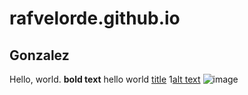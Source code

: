 # rafvelorde.github.io
## Gonzalez
Hello, world.
**bold text** hello world
[title](https://jhs.adnu.edu.ph/pluginfile.php/173231/block_html/content/AdNU-JHS-Calendar.png?time=1697173925814)
1[alt text](https://jhs.adnu.edu.ph/pluginfile.php/173231/block_html/content/AdNU-JHS-Calendar.png?time=1697173925814)
![image](https://github.com/rafvelorde/rafvelorde.github.io/assets/152232710/cb48088b-c1d7-42e5-b9c4-e4f5dfd2802a)
